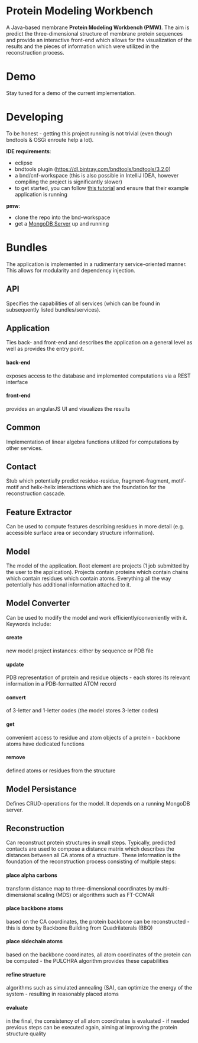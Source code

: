 # Protein Modeling Workbench
A Java-based membrane __Protein Modeling Workbench (PMW)__. The aim is predict the three-dimensional structure of membrane protein sequences and provide an interactive front-end which allows for the visualization of the results and the pieces of information which were utilized in the reconstruction process.

# Demo
Stay tuned for a demo of the current implementation.

# Developing
To be honest - getting this project running is not trivial (even though bndtools & OSGi enroute help a lot).

__IDE requirements__:
* eclipse
* bndtools plugin (https://dl.bintray.com/bndtools/bndtools/3.2.0)
* a bnd/cnf-workspace (this is also possible in IntelliJ IDEA, however compiling the project is significantly slower)
* to get started, you can follow [this tutorial](http://enroute.osgi.org/qs/050-start.html) and ensure that their example application is running

__pmw__:
* clone the repo into the bnd-workspace
* get a [MongoDB Server](https://www.mongodb.com/de) up and running

# Bundles
The application is implemented in a rudimentary service-oriented manner. This allows for modularity and dependency injection.

## API
Specifies the capabilities of all services (which can be found in subsequently listed bundles/services).

## Application
Ties back- and front-end and describes the application on a general level as well as provides the entry point.
#### back-end
exposes access to the database and implemented computations via a REST interface
#### front-end
provides an angularJS UI and visualizes the results

## Common
Implementation of linear algebra functions utilized for computations by other services.

## Contact
Stub which potentially predict residue-residue, fragment-fragment, motif-motif and helix-helix interactions which are the foundation for the reconstruction cascade.

## Feature Extractor
Can be used to compute features describing residues in more detail (e.g. accessible surface area or secondary structure information).

## Model
The model of the application. Root element are projects (1 job submitted by the user to the application). Projects contain proteins which contain chains which contain residues which contain atoms. Everything all the way potentially has additional information attached to it.

## Model Converter
Can be used to modify the model and work efficiently/conveniently with it. Keywords include:
#### create
new model project instances: either by sequence or PDB file
#### update
PDB representation of protein and residue objects - each stores its relevant information in a PDB-formatted ATOM record
#### convert
of 3-letter and 1-letter codes (the model stores 3-letter codes)
#### get
convenient access to residue and atom objects of a protein - backbone atoms have dedicated functions
#### remove
defined atoms or residues from the structure

## Model Persistance
Defines CRUD-operations for the model. It depends on a running MongoDB server.

## Reconstruction
Can reconstruct protein structures in small steps. Typically, predicted contacts are used to compose a distance matrix which describes the distances between all CA atoms of a structure. These information is the foundation of the reconstruction process consisting of multiple steps:
#### place alpha carbons
transform distance map to three-dimensional coordinates by multi-dimensional scaling (MDS) or algorithms such as FT-COMAR
#### place backbone atoms
based on the CA coordinates, the protein backbone can be reconstructed - this is done by Backbone Building from Quadrilaterals (BBQ)
#### place sidechain atoms
based on the backbone coordinates, all atom coordinates of the protein can be computed - the PULCHRA algorithm provides these capabilities
#### refine structure
algorithms such as simulated annealing (SA), can optimize the energy of the system - resulting in reasonably placed atoms
#### evaluate
in the final, the consistency of all atom coordinates is evaluated - if needed previous steps can be executed again, aiming at improving the protein structure quality
